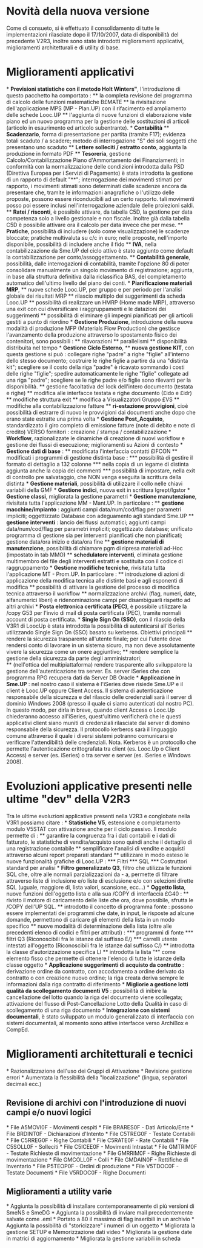 # Novità della nuova versione
Come di consueto, si è effettuato il consolidamento di tutte le implementazioni rilasciate dopo il 17/10/2007, data di disponibilità del precedente V2R3, inoltre sono state introdotti miglioramenti applicativi, miglioramenti architetturali e di utility di base.

# Miglioramenti applicativi
 \* **Previsioni statistiche con il metodo Holt Winters"**, l'introduzione di questo pacchetto ha comportato : 
 \*\* la completa revisione del programma di calcolo delle funzioni matematiche B£MATE
 \*\* la rivisitazione dell'applicazione MPS (MP - Plan.UP) con il rifacimento ed ampliamento delle schede Looc.UP
 \*\* l'aggiunta di nuove funzioni di elaborazione viste piano ed un nuovo programma per la gestione delle sostituzioni di articoli (articolo in esaurimento ed articolo subentrante).
 \* **Contabilità**
 \*\* __Scadenzario__, forma di presentazione per partita (tramite F17); evidenza totali scaduto / a scadere; metodo di interrogazione "S" dei soli soggetti che presentano uno scaduto
 \*\* __Lettere solleciti / estratto conto__, aggiunta la produzione in formato PDF
 \*\* __Tesoreria__, gestione Calcolo/Contabilizzazione Piano d'Ammortamento dei Finanziamenti; in conformità con la normalizzazione delle condizioni introdotta dalla PSD (Direttiva Europea per i Servizi di Pagamento) è stata introdotta la gestione di un rapporto di default "\*\*"; interrogazione dei movimenti stimati per rapporto, i movimenti stimati sono determinati dalle scadenze ancora da presentare che, tramite le informazioni anagrafiche o l'utilizzo delle proposte, possono essere riconducibili ad un certo rapporto. tali movimenti posso poi essere inclusi nell'interrogazione aziendale delle proiezioni saldi.
 \*\* __Ratei / risconti__, è possibile attivare, da tabella C5D, la gestione per data competenza solo a livello gestionale e non fiscale. Inoltre già dalla tabella C5D è possibile attivare ora il calcolo per data invece che per mese.
 \*\* __Pratiche__, possibilità di includere (solo come visualizzazione) le scadenze bloccate; pratiche multivaluta su c/c in euro; nelle proposte, nell'importo disponibile, possibilità di includere anche il fido
 \*\* __IVA__, nella contabilizzazione da Sme.UP del ciclo attivo è stato aggiunto come default la contabilizzazione per conto/assoggettamento.
 \*\* __Contabilità generale__, possibilità, dalle interrogazioni di contabilità, tramite l'opzione 80 di poter consolidare manualmente un singolo movimento di registrazione; aggiunta, in base alla struttura definitiva dalla riclassifica BAS, del completamento automatico dell'ultimo livello del piano dei conti.
 \* **Pianificazione materiali MRP**,
 \*\* nuove schede Looc.UP, per gruppo e per periodo per l'analisi globale dei risultati MRP
 \*\* rilascio multiplo dei suggerimenti da scheda Looc.UP
 \*\* possibilità di realizzare un HMRP (Home made MRP), attraverso una exit con cui diversificare i raggruppamenti e le datazioni dei suggerimenti
 \*\* possibilità di eliminare gli impegni pianificati per gli articoli gestiti a punto di riordino
 \* **Gestione Produzione**, introduzione della nuova modalità di produzione MFP (Materials Flow Production) che gestisce l'avanzamento della produzione attraverso lo spostamento fisico dei contenitori, sono possibili : 
 \*\* rilavorazioni
 \*\* parallelismi
 \*\* disponibilità distribuita nel tempo
 \* **Gestione Ciclo Esterno**,
 \*\* __nuova gestione KIT__, con questa gestione si può :  collegare righe "padre" a righe "figlie" all'interno dello stesso documento; costruire le righe figlie a partire da una "distinta kit"; scegliere se il costo della riga "padre" è ricavato sommando i costi delle righe "figlie"; spedire automaticamente le righe "figlie" collegate ad una riga "padre"; scegliere se le righe padre e/o figlie sono rilevanti per la disponibilità.
 \*\* gestione facoltativa del lock dell'intero documento (testata e righe)
 \*\* modifica alle interfacce testata e righe documento (£ido e £idr)
 \*\* modifiche struttura exit
 \*\* modifica a Visualizzatori Gruppo £VS
 \*\* modifiche alla contabilizzazione fatture
 \*\* __ri-estazione provvigioni__, cioè possibilità di estrarre di nuovo le provvigioni dai documenti anche dopo che erano state estratte una prima volta
 \* **Gestione Post_Acquisto**, standardizzato il giro completo di emissione fatture (note di debito e note di credito) VERSO fornitori :  creazione / stampa / contabilizzazione
 \* **Workflow**, razionalizzate le dinamiche di creazione di nuovi workflow e gestione dei flussi di esecuzione; miglioramenti su Azioni di contesto
 \* **Gestione dati di base** : 
 \*\* modificata l'interfaccia contatti £IFCON
 \*\* modificati i programmi di gestione distinta base : 
 \*\*\* possibilità di gestire il formato di dettaglio a 132 colonne
 \*\*\* nella copia di un legame di distinta aggiunta anche la copia dei commenti
 \*\*\* possibilità di impostare, nella exit di controllo pre salvataggio, che NON venga eseguita la scrittura della distinta
 \* **Gestione materiali**, possibilità di utilizzare il collo nelle chiavi variabili della GMF
 \* **Gestione indici**, nuova exit in scrittura Igrept/Igstor
 \* **Gestione classi**, migliorata la gestione parametri
 \* **Gestione manutenzione**, rivisitata tutta l'applicazione MM - Mant.UP. In particolare : 
 \*\* __gestione macchine/impianto__ :  aggiunti campi data/num/cod/flag per parametri impliciti; oggettizzato Database con adeguamento agli standard Sme.UP
 \*\* __gestione interventi__ :  lancio dei flussi automatici; aggiunti campi data/num/cod/flag per parametri impliciti; oggettizzato database; unificato programma di gestione sia per interventi pianificati che non pianificati; gestione data/ora inizio e data/ora fine
 \*\* __gestione materiali di manutenzione__, possibilità di chiamare pgm di ripresa materiali ad-Hoc (impostato in tab MMO)
 \*\* __schedulatore interventi__, eliminata gestione multimembro del file degli interventi estratti e sostituita con il codice di raggruppamento
 \* **Gestione modifiche tecniche**, rivisitata tutta l'applicazione MT - Prom.UP. In particolare : 
 \*\* introduzione di azioni di applicazione della modifica tecnica alle distinte basi e agli esponenti di modifica
 \*\* possibilità di attivare la gestione del processo di modifica tecnica attraverso il workflow
 \*\* normalizzazione archivi (flag, numeri, date, alfanumerici liberi) e ridenominazione campi per disambiguarli rispetto ad altri archivi
 \* **Posta elettronica certificata (PEC)**,  è possibile utilizzare la /copy G53 per l'invio di mail di posta certificata (PEC), tramite normali account di posta certificata.
 \* **Single Sign On (SSO)**,  con il rilascio della V3R1 di LoocUp è stata introdotta la possibilità di autenticarsi all'iSeries  utilizzando Single Sign On (SSO) basato su kerberos. Obiettivi principali
 \*\* rendere la sicurezza trasparente all'utente finale; per cui l'utente deve rendersi conto di lavorare in un sistema sicuro, ma non deve assolutamente vivere la sicurezza come un onere aggiuntivo;
 \*\* rendere semplice la gestione della sicurezza da parte degli amministratori;                   
 \*\* (nell'ottica del multipiattaforma) rendere trasparente allo sviluppatore la gestione dell'autenticazione tra server. Es. server iSeries che con programma RPG recupera dati da Server DB Oracle
 \* __Applicazione in Sme.UP__ :  nel nostro caso il sistema è l'iSeries dove risiede Sme.UP e il client è Looc.UP oppure Client Access. Il sistema di autenticazione responsabile della sicurezza e del rilascio delle credenziali sarà il server di dominio Windows 2008 (presso il quale ci siamo autenticati dal nostro PC). In questo modo, per dirla in breve, quando client Access o Looc.Up chiederanno accesso all'iSeries, quest'ultimo verificherà che le questi applicativi client siano muniti di credenziali rilasciate dal server di domino responsabile della sicurezza. Il protocollo kerberos sarà il linguaggio comune attraverso il quale i diversi sistemi potranno comunicarsi e verificare l'attendibilità delle credenziali. Nota. Kerberos è un protocollo che permette l'autenticazione crittografata tra client (es. Looc.Up o Client Access) e server (es. iSeries) o tra server e server (es. iSeries e Windows 2008).

# Evoluzioni applicative presenti nelle ultime "dev" della V2R3
Tra le ultime evoluzioni applicative presenti nella V2R3 e conglobate nella V3R1 possiamo citare : 
 \* **Statistiche V5**, estensione e completamento modulo V5STAT con attivazione anche per il ciclo passivo. Il modulo permette di : 
 \*\* garantire la congruenza fra i dati contabili e i dati di fatturato, le statistiche di vendita/acquisto sono quindi anche il dettaglio di una registrazione contabile
 \*\* semplificare l'analisi di vendite e acquisti attraverso alcuni report preparati standard
 \*\* utilizzare in modo esteso le nuove funzionalità grafiche di Looc.UP : 
 \*\*\* Filtri
 \*\*\* SQL
 \*\*\* Costruttori standard per analisi
 \* **Filtro generalizzato Q3**, filtro che utilizza le funzioni SQL che, oltre alle normali parzializzazioni da - a, permette di filtrare attraverso liste di inclusione e/o liste di esclusione e/o con selezioni dirette SQL (uguale, maggiore di, lista valori, scansione, ecc...)
 \* **Oggetto lista**, nuove funzioni dell'oggetto lista e alla sua /COPY di interfaccia £G40 : 
 \*\* rivisto il motore di caricamento delle liste che ora, dove possibile, sfrutta le /COPY dell'UP SQL.
 \*\* introdotto il concetto di programma fonte :  possono essere implementati dei programmi che date, in input, le risposte ad alcune domande, permettono di caricare gli elementi della lista in un modo specifico
 \*\* nuove modalità di determinazione della lista (oltre alle precedenti elenco di codici e filtri per attributi) : 
 \*\*\* programmi di fonte
 \*\*\* filtri Q3 (Riconoscibili fra le istanze dal suffisso E/)
 \*\*\* carrelli utente intestati all'oggetto (Riconoscibili fra le istanze dal suffisso C/)
 \*\* introdotta la classe d'autorizzazione specifica LI
 \*\* introdotta la lista "\*" come elemento fisso che permette di ottenere l'elenco di tutte le istanze della classe oggetto
 \* **Applicazione suggerimenti di acquisto da contratto** :  derivazione ordine da contratto, con accodamento a ordine derivato da contratto o con creazione nuovo ordine; la riga creata deriva sempre le informazioni dalla riga contratto di riferimento
 \* **Migliorie a gestione lotti qualità da scollegamento documenti V5** :  possibilità di inibire la cancellazione del lotto quando la riga del documento viene scollegata; attivazione del flusso di Post-Cancellazione Lotto della Qualità in caso di scollegamento di una riga documento
 \* **Integrazione con sistemi documentali**, è stato sviluppato un modulo generalizzato di interfaccia con sistemi documentali, al momento sono attive interfacce verso ArchiBox e CompEd.

# Miglioramenti architetturali e tecnici
 \* Razionalizzazione dell'uso dei Gruppi di Attivazione
 \* Revisione gestione errori
 \* Aumentata la flessibilità della "localizzazione" (lingua, separatori decimali ecc.)

## Revisione di archivi con l'introduzione di nuovi campi e/o nuovi logici
 \* File A5MOVI0F - Movimenti cespiti
 \* File BRARES0F - Dati Articolo/Ente
 \* File BRDINT0F - Dichiarazioni d'Intento
 \* File C5TREG0F - Testate Contabili
 \* File C5RREG0F - Righe Contabili
 \* File C5RATE0F - Rate Contabili
 \* File C5SOLL0F - Solleciti
 \* File C5ICEE0F - Movimenti Intrastat
 \* File GMTRIM0F - Testate Richieste di movimentazione
 \* File GMRRIM0F - Righe Richieste di movimentazione
 \* File GMCOLL0F - Colli
 \* File GMDAIN0F - Rettifiche di Inventario
 \* File P5TEOP0F - Ordini di produzione
 \* File V5TDOC0F - Testate Documenti
 \* File V5RDOC0F - Righe Documenti

## Miglioramenti a utility varie
 \* Aggiunta la possibilità di installare contemporaneamente di più versioni di SmeNS e SmeDG
 \* Aggiunta la possibilità di inviare mail precedentemente salvate come .eml
 \* Portato a 80 il massimo di flag inseribili in un archivio
 \* Aggiunta la possibilità di "storicizzare" i numeri di un oggetto
 \* Migliorata la gestione SETUP e Memorizzazione dati video
 \* Migliorata la gestione date in matrici di aggiornamento
 \* Migliorata la gestione variabili in scheda
